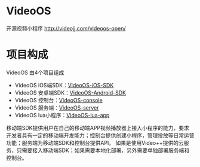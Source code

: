 # VideoOS
开源视频小程序 http://videojj.com/videoos-open/

# 项目构成
VideoOS 由4个项目组成 
- VideoOS iOS端SDK：[VideoOS-iOS-SDK](https://github.com/VideoOS/VideoOS-iOS-SDK)
- VideoOS 安卓端SDK：[VideoOS-Android-SDK](https://github.com/VideoOS/VideoOS-Android-SDK)
- VideoOS 控制台：[VideoOS-console](https://github.com/VideoOS/VideoOS-console)
- VideoOS 服务端：[VideoOS-server](https://github.com/VideoOS/VideoOS-server)
- VideoOS lua小程序：[VideoOS-lua-app](https://github.com/VideoOS/VideoOS-lua-app)


移动端SDK提供用户在自己的移动端APP视频播放器上接入小程序的能力，要求开发者具有一定的移动端开发能力；控制台提供创建小程序，管理投放等日常运营功能；服务端为移动端SDK和控制台提供API。
如果是使用Video++提供的云服务，只需要接入移动端SDK；如果需要本地化部署，另外需要单独部署服务端和控制台。
